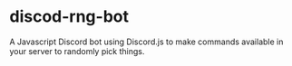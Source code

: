 # discod-rng-bot
A Javascript Discord bot using Discord.js to make commands available in your server to randomly pick things.
